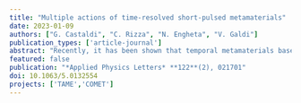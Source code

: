 ```yaml
---
title: "Multiple actions of time-resolved short-pulsed metamaterials"
date: 2023-01-09
authors: ["G. Castaldi", "C. Rizza", "N. Engheta", "V. Galdi"]
publication_types: ['article-journal']
abstract: "Recently, it has been shown that temporal metamaterials based on impulsive modulations of the constitutive parameters (of duration much smaller than a characteristic electromagnetic timescale) may exhibit a nonlocal response that can be harnessed so as to perform elementary analog computing on an impinging wavepacket. These short-pulsed metamaterials can be viewed as the temporal analog of conventional (spatial) metasurfaces. Here, inspired by the analogy with cascaded metasurfaces, we leverage this concept and take it one step further, by showing that short-pulsed metamaterials can be utilized as elementary bricks for more complex computations. To this aim, we develop a simple, approximate approach to systematically model the multiple actions of time-resolved short-pulsed metamaterials. Via a number of representative examples, we illustrate the computational capabilities enabled by this approach, in terms of simple and composed operations, and validate it against a rigorous numerical solution. Our results indicate that the temporal dimension may provide new degrees of freedom and design approaches in the emerging ﬁeld of computational metamaterials, in addition or as an alternative to conventional spatially variant platforms."
featured: false
publication: "*Applied Physics Letters* **122**(2), 021701"
doi: 10.1063/5.0132554
projects: ['TAME','COMET']
---
```

